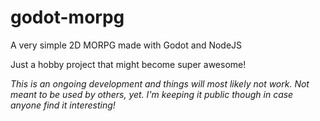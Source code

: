 # godot-morpg
A very simple 2D MORPG made with Godot and NodeJS

Just a hobby project that might become super awesome!

*This is an ongoing development and things will most likely not work. Not meant to be used by others, yet. I'm keeping it public though in case anyone find it interesting!*
